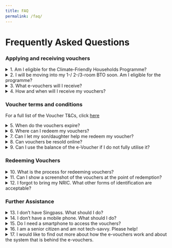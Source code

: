 ```yaml
---
title: FAQ
permalink: /faq/
---
```


# Frequently Asked Questions

### Applying and receiving vouchers

<details>
<summary>1. Am I eligible for the Climate-Friendly Households Programme?</summary>
<br>
To be eligible for the programme, you should be a registered owner or tenant of a 1-, 2- or 3- room HDB flat. If you are unsure whether you fall in this category, you may check your details on [MyInfo](https://safe.menlosecurity.com/https://www.singpass.gov.sg/myinfo/intro).
</details>

<details>
<summary>2.	I will be moving into my 1-/ 2-/3-room BTO soon. Am I eligible for the programme?</summary>
<br>
Yes, all new 1-, 2-, 3- room HDB home owners are eligible for the vouchers during the length of the programme (i.e. before 31 December 2023). Do note that your registered address would need to be updated to your new BTO address for you to receive your vouchers.
</details>

<details>
<summary>3.	What e-vouchers will I receive?</summary>
<br>
- 1 x $25 voucher to purchase LED bulbs and/or tubes
- 1 x $50 voucher to purchase shower fittings with 3 ticks on the water efficiency labelling scheme (WELS) label
- 1 x $150 voucher to offset the purchase of a refrigerator that carries 3 ticks or more on the energy label and uses a climate-friendly refrigerant

For a full list of eligible products under the programme, click [here](https://www.climate-friendly-households.gov.sg/retailers/eligible-products/).
</details>

<details>
<summary>4.	How and when will I receive my vouchers?</summary>
<br>
You can click on this [link](https://go.gov.sg/register-cfhp-vouchers) or scan the QR code below to access the online form. 

![FormSG QR Code](/images/Registration QR Code.png){:style="height: 236px; width: 236px"}

Upon applying for your voucher via this [link](https://go.gov.sg/register-cfhp-vouchers), you will receive your voucher via an SMS from RedeemSG within 5 minutes if you are eligible. Please look out for an SMS that looks like this  - see below SMS. Please do not trust any links starting with a different link prefix, the link should start with https://v.redeem.gov.sg/.

![vouchersms](/images/step4-smsvoucher.jpg){:style="width: 587px"}

Do note that you will only receive the SMS if you are ascertained to be eligible for the programme.
</details>

### Voucher terms and conditions

For a full list of the Voucher T&Cs, click [here](https://www.climate-friendly-households.gov.sg/voucher-tc/)

<details>
<summary>5.	When do the vouchers expire?</summary>
<br>
31 December 2023
</details>

<details>
<summary>6.	Where can I redeem my vouchers?</summary>
<br>
You can redeem your e-Vouchers at any participating retail stores. You may refer to the full list of participating retailers on [www.climate-friendly-households.gov.sg/retailers/list-of-retailers/](https://www.climate-friendly-households.gov.sg/retailers/list-of-retailers/).
</details>

<details>
<summary>7.	Can I let my son/daughter help me redeem my voucher?</summary>
<br>
Yes, you can.

If your son/daughter resides at the same residential address as you, then they will have to produce their own NRIC to the retail assistant at the point of purchase.

If your son/daughter does not reside at the same address as you, they will have to produce a copy of your original NRIC to the retail assistant at the point of purchase.
</details>

<details>
<summary>8.	Can vouchers be resold online?</summary>
<br>
No, vouchers cannot be resold online. All vouchers that are found to be resold online will be voided immediately. 
</details>

<details>
<summary>9.	Can I use the balance of the e-Voucher if I do not fully utilise it?</summary>
<br>
The e-Voucher is for one-time use only. Once it is redeemed, it cannot be used again even if it is only claimed partially.
</details>

### Redeeming Vouchers

<details>
<summary>10.	What is the process for redeeming vouchers?</summary>
<br>
Simply open up the voucher link, and present the voucher together with your NRIC at any of the participating retail stores. The cashier will scan the barcode on your voucher or key in the voucher number for you to be able to use the voucher. 

Please note that you will need the NRIC to be able to redeem your vouchers. 
</details>

<details>
<summary>11.	Can I show a screenshot of the vouchers at the point of redemption?</summary>
<br>
You are required to show the voucher in its original form (i.e. display your voucher on your mobile phone).
</details>

<details>
<summary>12.	I forgot to bring my NRIC. What other forms of identification are acceptable?</summary>
<br>
You may present an official letter (e.g. utilities bill, credit card bill) addressed to you and indicating your residential address.
</details>

### Further Assistance

<details>
<summary>13.	I don’t have Singpass. What should I do?</summary>
<br>
Option 1: You may [register](https://www.singpass.gov.sg/) for Singpass online. Do note that the pin will be mailed to your residential address in 5 working days.

Option 2: To receive your Singpass immediately, you may proceed to your nearest SingPass counter location. Click [here](https://www.singpass.gov.sg/singpass/common/counter) to find a counter near you.
</details>

<details>
<summary>14.	I don’t have a mobile phone. What should I do?</summary>
<br>
IMDA’s Mobile Access for Seniors is a scheme that provides subsidised smartphone and mobile plan to lower-income seniors who want to go digital but lack the financial means to do so. For more information of eligibility criteria and how to apply, please visit [http://www.imda.gov.sg/programme-listing/Mobile-Access-for-Seniors](http://www.imda.gov.sg/programme-listing/Mobile-Access-for-Seniors)
</details>

<details>
<summary>15.	Do I need a smartphone to access the vouchers?</summary>
<br>
You only need a mobile phone with basic internet access.
</details>

<details>
<summary>16.	I am a senior citizen and am not tech-savvy. Please help!</summary>
<br>
You may wish to approach IMDA’s SG Digital Offices to learn how to go digital. For more information and to find your nearest SG Digital Office, call 6377 3800 or visit [https://www.imda.gov.sg/seniorsgodigital](https://www.imda.gov.sg/seniorsgodigital/Language-Selector)
</details>

<details>
<summary>17.	I would like to find out more about how the e-vouchers work and about the system that is behind the e-vouchers.</summary>
<br>
For more information, please refer to the [redeem.gov.sg](https://redeem.gov.sg/) website and FAQs [here](https://redeem.gov.sg/general-faq.html). 
</details>
